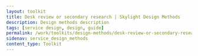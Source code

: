 ```yaml
---
layout: toolkit
title: Desk review or secondary research | Skylight Design Methods
description: Design methods description
tags: [service design, design, guide]
permalink: /work/toolkits/design-methods/desk-review-or-secondary-research/
sidenav: service_design_methods
content_type: Toolkit
---
```


